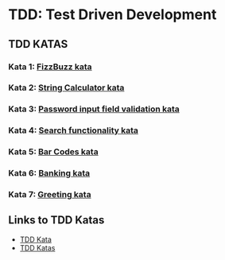 # TDD: Test Driven Development


## TDD KATAS

### Kata 1: [FizzBuzz kata](src/main/java/dk/lyngby/kata1/README.md)
### Kata 2: [String Calculator kata](src/main/java/dk/lyngby/kata2/README.md)
### Kata 3: [Password input field validation kata](src/main/java/dk/lyngby/kata3/README.md)
### Kata 4: [Search functionality kata](src/main/java/dk/lyngby/kata4/README.md)
### Kata 5: [Bar Codes kata](src/main/java/dk/lyngby/kata5/README.md)
### Kata 6: [Banking kata](src/main/java/dk/lyngby/kata6/README.md)
### Kata 7: [Greeting kata](src/main/java/dk/lyngby/kata7/README.md)

## Links to TDD Katas

- [TDD Kata](https://osherove.com/tdd-kata-1/)
- [TDD Katas](https://github.com/testdouble/contributing-tests/wiki/Test-Driven-Development)






